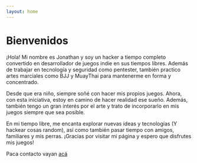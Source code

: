 ```yaml
---
layout: home
---
```

# Bienvenidos

¡Hola! Mi nombre es Jonathan y soy un hacker a tiempo completo
convertido en desarrollador de juegos indie en sus tiempos libres.
Además de trabajar en tecnología y seguridad como pentester,
también practico artes marciales como BJJ y MuayThai
para mantenerme en forma y concentrado.

Desde que era niño, siempre soñé con hacer mis propios juegos.
Ahora, con esta iniciativa, estoy en camino de hacer realidad ese sueño.
Además, también tengo un gran interés por el arte
y trato de incorporarlo en mis juegos siempre que sea posible.

En mi tiempo libre, me encanta explorar nuevas ideas y tecnologías
(Y hackear cosas random),
así como también pasar tiempo con amigos, familiares y mis perras.
¡Gracias por visitar mi página y espero que disfrutes mis juegos!

Paca contacto vayan [acá](https://gamedevtathan.com/contact.html)
